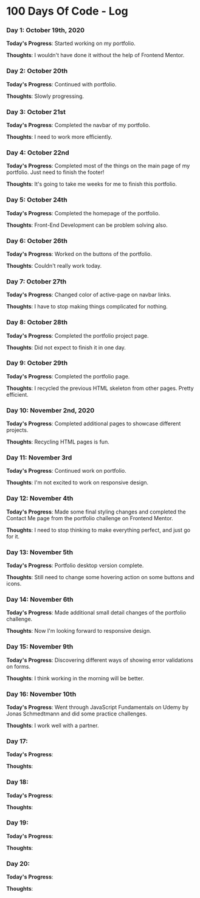 # 100 Days Of Code - Log

<!-- 
### Day 0: February 30, 2016 (Example 2)
##### (delete me or comment me out)

**Today's Progress**: Fixed CSS, worked on canvas functionality for the app.

**Thoughts**: I really struggled with CSS, but, overall, I feel like I am slowly getting better at it. Canvas is still new for me, but I managed to figure out some basic functionality.

**Link(s) to work**: [Calculator App](http://www.example.com) 
-->


### Day 1: October 19th, 2020

**Today's Progress**: Started working on my portfolio.

**Thoughts**: I wouldn't have done it without the help of Frontend Mentor.


### Day 2: October 20th

**Today's Progress**: Continued with portfolio.

**Thoughts**: Slowly progressing.


### Day 3: October 21st

**Today's Progress**: Completed the navbar of my portfolio.

**Thoughts**: I need to work more efficiently.


### Day 4: October 22nd

**Today's Progress**: Completed most of the things on the main page of my portfolio. Just need to finish the footer!

**Thoughts**: It's going to take me weeks for me to finish this portfolio.


### Day 5: October 24th

**Today's Progress**: Completed the homepage of the portfolio.

**Thoughts**: Front-End Development can be problem solving also.


### Day 6: October 26th

**Today's Progress**: Worked on the buttons of the portfolio.

**Thoughts**: Couldn't really work today.


### Day 7: October 27th

**Today's Progress**: Changed color of active-page on navbar links.

**Thoughts**: I have to stop making things complicated for nothing.


### Day 8: October 28th

**Today's Progress**: Completed the portfolio project page.

**Thoughts**: Did not expect to finish it in one day.


### Day 9: October 29th

**Today's Progress**: Completed the portfolio page.

**Thoughts**: I recycled the previous HTML skeleton from other pages. Pretty efficient.


### Day 10: November 2nd, 2020

**Today's Progress**: Completed additional pages to showcase different projects.

**Thoughts**: Recycling HTML pages is fun.


### Day 11: November 3rd

**Today's Progress**: Continued work on portfolio.

**Thoughts**: I'm not excited to work on responsive design.


### Day 12: November 4th

**Today's Progress**: Made some final styling changes and completed the Contact Me page from the portfolio challenge on Frontend Mentor.

**Thoughts**: I need to stop thinking to make everything perfect, and just go for it.


### Day 13: November 5th

**Today's Progress**: Portfolio desktop version complete.

**Thoughts**: Still need to change some hovering action on some buttons and icons.


### Day 14: November 6th

**Today's Progress**: Made additional small detail changes of the portfolio challenge.

**Thoughts**: Now I'm looking forward to responsive design.


### Day 15: November 9th

**Today's Progress**: Discovering different ways of showing error validations on forms.

**Thoughts**: I think working in the morning will be better.


### Day 16: November 10th

**Today's Progress**: Went through JavaScript Fundamentals on Udemy by Jonas Schmedtmann and did some practice challenges.

**Thoughts**: I work well with a partner.


### Day 17: 

**Today's Progress**: 

**Thoughts**:


### Day 18: 

**Today's Progress**: 

**Thoughts**:


### Day 19: 

**Today's Progress**: 

**Thoughts**:


### Day 20: 

**Today's Progress**: 

**Thoughts**:
